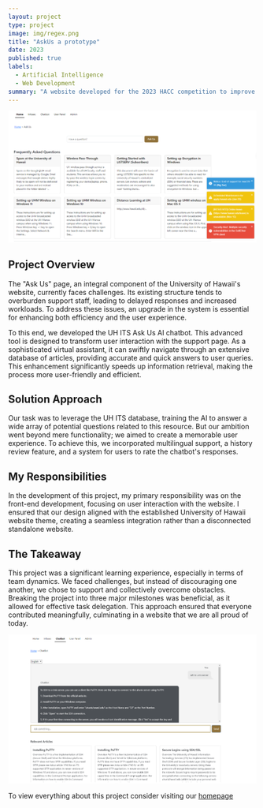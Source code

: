 ```yaml
---
layout: project
type: project
image: img/regex.png
title: "AskUs a prototype"
date: 2023
published: true
labels:
  - Artificial Intelligence
  - Web Development
summary: "A website developed for the 2023 HACC competition to improve how users get help on the Ask Us support page."
---
```


<img class="img-fluid" src="../img/landing.png">

## Project Overview
The "Ask Us" page, an integral component of the University of Hawaii's website, currently faces challenges. Its existing structure tends to overburden support staff, leading to delayed responses and increased workloads. To address these issues, an upgrade in the system is essential for enhancing both efficiency and the user experience.

To this end, we developed the UH ITS Ask Us AI chatbot. This advanced tool is designed to transform user interaction with the support page. As a sophisticated virtual assistant, it can swiftly navigate through an extensive database of articles, providing accurate and quick answers to user queries. This enhancement significantly speeds up information retrieval, making the process more user-friendly and efficient.

## Solution Approach
Our task was to leverage the UH ITS database, training the AI to answer a wide array of potential questions related to this resource. But our ambition went beyond mere functionality; we aimed to create a memorable user experience. To achieve this, we incorporated multilingual support, a history review feature, and a system for users to rate the chatbot's responses.

## My Responsibilities
In the development of this project, my primary responsibility was on the front-end development, focusing on user interaction with the website. I ensured that our design aligned with the established University of Hawaii website theme, creating a seamless integration rather than a disconnected standalone website.

## The Takeaway
This project was a significant learning experience, especially in terms of team dynamics. We faced challenges, but instead of discouraging one another, we chose to support and collectively overcome obstacles. Breaking the project into three major milestones was beneficial, as it allowed for effective task delegation. This approach ensured that everyone contributed meaningfully, culminating in a website that we are all proud of today.

<img class="img-fluid" src="../img/chatbot.png">

To view everything about this project consider visiting our [homepage](https://regex-ics314.github.io/)

